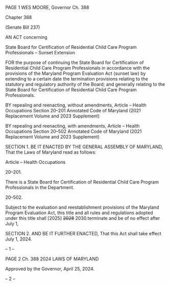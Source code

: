 PAGE 1
WES MOORE, Governor Ch. 388

Chapter 388

(Senate Bill 237)

AN ACT concerning

State Board for Certification of Residential Child Care Program Professionals –
Sunset Extension

FOR the purpose of continuing the State Board for Certification of Residential Child Care
Program Professionals in accordance with the provisions of the Maryland Program
Evaluation Act (sunset law) by extending to a certain date the termination provisions
relating to the statutory and regulatory authority of the Board; and generally
relating to the State Board for Certification of Residential Child Care Program
Professionals.

BY repealing and reenacting, without amendments,
Article – Health Occupations
Section 20–201
Annotated Code of Maryland
(2021 Replacement Volume and 2023 Supplement)

BY repealing and reenacting, with amendments,
Article – Health Occupations
Section 20–502
Annotated Code of Maryland
(2021 Replacement Volume and 2023 Supplement)

SECTION 1. BE IT ENACTED BY THE GENERAL ASSEMBLY OF MARYLAND,
That the Laws of Maryland read as follows:

Article – Health Occupations

20–201.

There is a State Board for Certification of Residential Child Care Program
Professionals in the Department.

20–502.

Subject to the evaluation and reestablishment provisions of the Maryland Program
Evaluation Act, this title and all rules and regulations adopted under this title shall
[2025] ~~2028~~ 2030.terminate and be of no effect after July 1,

SECTION 2. AND BE IT FURTHER ENACTED, That this Act shall take effect July
1, 2024.

– 1 –

PAGE 2
Ch. 388 2024 LAWS OF MARYLAND

Approved by the Governor, April 25, 2024.

– 2 –